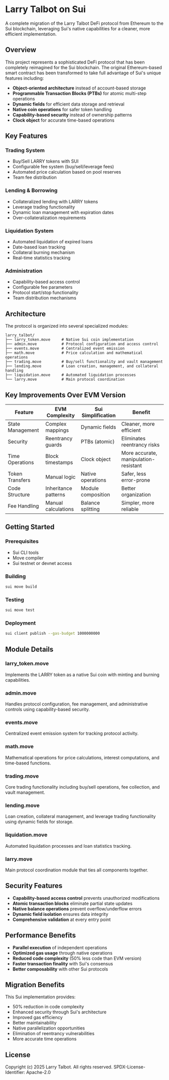 # Larry Talbot on Sui

A complete migration of the Larry Talbot DeFi protocol from Ethereum to the Sui blockchain, leveraging Sui's native capabilities for a cleaner, more efficient implementation.

## Overview

This project represents a sophisticated DeFi protocol that has been completely reimagined for the Sui blockchain. The original Ethereum-based smart contract has been transformed to take full advantage of Sui's unique features including:

- **Object-oriented architecture** instead of account-based storage
- **Programmable Transaction Blocks (PTBs)** for atomic multi-step operations
- **Dynamic fields** for efficient data storage and retrieval
- **Native coin operations** for safer token handling
- **Capability-based security** instead of ownership patterns
- **Clock object** for accurate time-based operations

## Key Features

### Trading System
- Buy/Sell LARRY tokens with SUI
- Configurable fee system (buy/sell/leverage fees)
- Automated price calculation based on pool reserves
- Team fee distribution

### Lending & Borrowing
- Collateralized lending with LARRY tokens
- Leverage trading functionality
- Dynamic loan management with expiration dates
- Over-collateralization requirements

### Liquidation System
- Automated liquidation of expired loans
- Date-based loan tracking
- Collateral burning mechanism
- Real-time statistics tracking

### Administration
- Capability-based access control
- Configurable fee parameters
- Protocol start/stop functionality
- Team distribution mechanisms

## Architecture

The protocol is organized into several specialized modules:

```
larry_talbot/
├── larry_token.move     # Native Sui coin implementation
├── admin.move           # Protocol configuration and access control
├── events.move          # Centralized event emission
├── math.move            # Price calculation and mathematical operations
├── trading.move         # Buy/sell functionality and vault management
├── lending.move         # Loan creation, management, and collateral handling
├── liquidation.move     # Automated liquidation processes
└── larry.move           # Main protocol coordination
```

## Key Improvements Over EVM Version

| Feature | EVM Complexity | Sui Simplification | Benefit |
|---------|----------------|-------------------|---------|
| State Management | Complex mappings | Dynamic fields | Cleaner, more efficient |
| Security | Reentrancy guards | PTBs (atomic) | Eliminates reentrancy risks |
| Time Operations | Block timestamps | Clock object | More accurate, manipulation-resistant |
| Token Transfers | Manual logic | Native operations | Safer, less error-prone |
| Code Structure | Inheritance patterns | Module composition | Better organization |
| Fee Handling | Manual calculations | Balance splitting | Simpler, more reliable |

## Getting Started

### Prerequisites
- Sui CLI tools
- Move compiler
- Sui testnet or devnet access

### Building
```bash
sui move build
```

### Testing
```bash
sui move test
```

### Deployment
```bash
sui client publish --gas-budget 1000000000
```

## Module Details

### larry_token.move
Implements the LARRY token as a native Sui coin with minting and burning capabilities.

### admin.move
Handles protocol configuration, fee management, and administrative controls using capability-based security.

### events.move
Centralized event emission system for tracking protocol activity.

### math.move
Mathematical operations for price calculations, interest computations, and time-based functions.

### trading.move
Core trading functionality including buy/sell operations, fee collection, and vault management.

### lending.move
Loan creation, collateral management, and leverage trading functionality using dynamic fields for storage.

### liquidation.move
Automated liquidation processes and loan statistics tracking.

### larry.move
Main protocol coordination module that ties all components together.

## Security Features

- **Capability-based access control** prevents unauthorized modifications
- **Atomic transaction blocks** eliminate partial state updates
- **Native balance operations** prevent overflow/underflow errors
- **Dynamic field isolation** ensures data integrity
- **Comprehensive validation** at every entry point

## Performance Benefits

- **Parallel execution** of independent operations
- **Optimized gas usage** through native operations
- **Reduced code complexity** (50% less code than EVM version)
- **Faster transaction finality** with Sui's consensus
- **Better composability** with other Sui protocols

## Migration Benefits

This Sui implementation provides:
- 50% reduction in code complexity
- Enhanced security through Sui's architecture
- Improved gas efficiency
- Better maintainability
- Native parallelization opportunities
- Elimination of reentrancy vulnerabilities
- More accurate time operations

## License

Copyright (c) 2025 Larry Talbot. All rights reserved.
SPDX-License-Identifier: Apache-2.0
